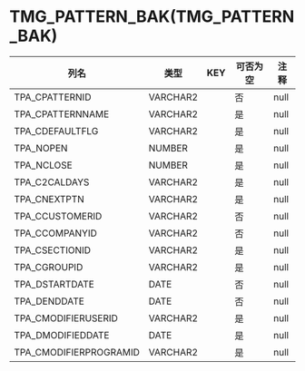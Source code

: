 # TMG_PATTERN_BAK(TMG_PATTERN_BAK)
| 列名   | 类型   | KEY  | 可否为空 | 注释   |
| ---- | ---- | ---- | ---- | ---- |
|TPA_CPATTERNID|VARCHAR2||否|null|
|TPA_CPATTERNNAME|VARCHAR2||是|null|
|TPA_CDEFAULTFLG|VARCHAR2||是|null|
|TPA_NOPEN|NUMBER||是|null|
|TPA_NCLOSE|NUMBER||是|null|
|TPA_C2CALDAYS|VARCHAR2||是|null|
|TPA_CNEXTPTN|VARCHAR2||是|null|
|TPA_CCUSTOMERID|VARCHAR2||否|null|
|TPA_CCOMPANYID|VARCHAR2||否|null|
|TPA_CSECTIONID|VARCHAR2||是|null|
|TPA_CGROUPID|VARCHAR2||是|null|
|TPA_DSTARTDATE|DATE||否|null|
|TPA_DENDDATE|DATE||否|null|
|TPA_CMODIFIERUSERID|VARCHAR2||是|null|
|TPA_DMODIFIEDDATE|DATE||是|null|
|TPA_CMODIFIERPROGRAMID|VARCHAR2||是|null|
